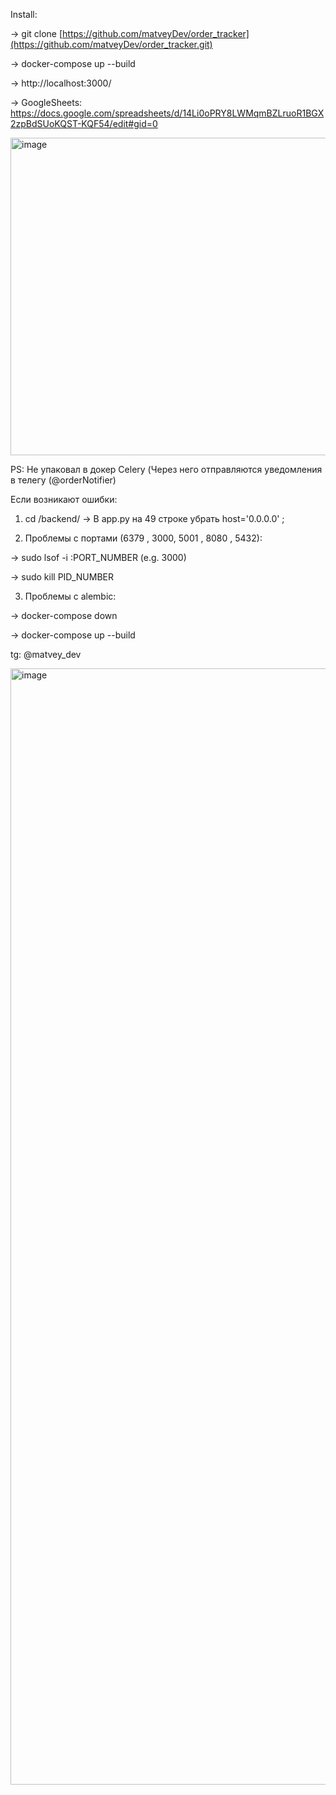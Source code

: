 Install:

-> git clone [https://github.com/matveyDev/order_tracker](https://github.com/matveyDev/order_tracker.git)

-> docker-compose up --build

-> http://localhost:3000/

-> GoogleSheets: https://docs.google.com/spreadsheets/d/14Li0oPRY8LWMqmBZLruoR1BGX2zpBdSUoKQST-KQF54/edit#gid=0

<img width="508" alt="image" src="https://user-images.githubusercontent.com/99687428/174513026-1a9362f9-2b0f-47de-8187-b588b9c8de0b.png">

PS: Не упаковал в докер Celery (Через него отправляются уведомления в телегу (@orderNotifier)

Если возникают ошибки:

1) cd /backend/ -> В app.py на 49 строке убрать host='0.0.0.0' ;

2) Проблемы с портами (6379 , 3000, 5001 , 8080 , 5432):

-> sudo lsof -i :PORT_NUMBER (e.g. 3000) 

-> sudo kill PID_NUMBER

3) Проблемы с alembic: 

-> docker-compose down

-> docker-compose up --build

tg: @matvey_dev


<img width="1786" alt="image" src="https://user-images.githubusercontent.com/99687428/174512848-9852f708-9d64-4f61-a42f-111b09777cb7.png">
